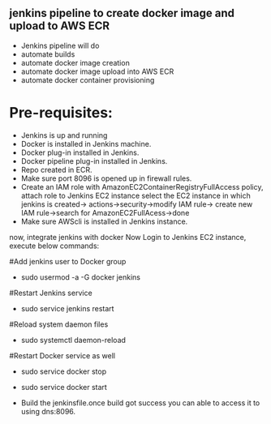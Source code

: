 ## jenkins pipeline to create docker image and upload to AWS ECR 
- Jenkins pipeline will do
- automate builds
- automate docker image creation
- automate docker image upload into AWS ECR
- automate docker container provisioning

# Pre-requisites:
- Jenkins is up and running
- Docker is installed in Jenkins machine.
- Docker plug-in installed in Jenkins.
- Docker pipeline plug-in installed in Jenkins.
- Repo created in ECR.
- Make sure port 8096 is opened up in firewall rules. 
- Create an IAM role with AmazonEC2ContainerRegistryFullAccess policy, attach role to Jenkins EC2 instance
select the EC2 instance in which jenkins is created-> actions->security->modify IAM rule-> create new IAM rule->search for AmazonEC2FullAcess->done
-  Make sure AWScli is installed in Jenkins instance.
 
now, integrate jenkins with docker
Now Login to Jenkins EC2 instance, execute below commands:

#Add jenkins user to Docker group
- sudo usermod -a -G docker jenkins

#Restart Jenkins service
- sudo service jenkins restart

#Reload system daemon files
- sudo systemctl daemon-reload

#Restart Docker service as well

- sudo service docker stop
- sudo service docker start

- Build the jenkinsfile.once build got success you can able to access it to using dns:8096.
